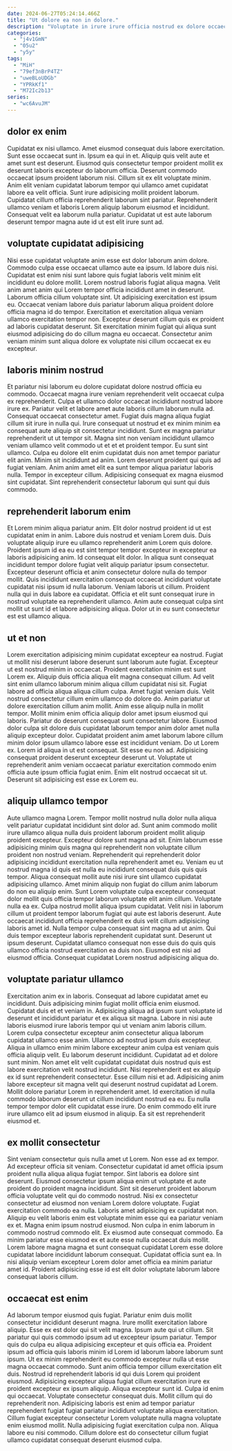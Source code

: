 ```yaml
---
date: 2024-06-27T05:24:14.466Z
title: "Ut dolore ea non in dolore."
description: "Voluptate in irure irure officia nostrud ex dolore occaecat anim nulla pariatur amet. Sint aliqua velit labore enim ea aute reprehenderit enim incididunt."
categories:
  - "j4v1GmN"
  - "05u2"
  - "y5y"
tags:
  - "MiH"
  - "79ef3nBrP4TZ"
  - "uweBLoUDGb"
  - "YPRkKf1"
  - "M72Ic2b13"
series:
  - "wc6AvuJM"
---
```



## dolor ex enim

Cupidatat ex nisi ullamco. Amet eiusmod consequat duis labore exercitation. Sunt esse occaecat sunt in. Ipsum ea qui in et.
Aliquip quis velit aute et amet sunt est deserunt. Eiusmod quis consectetur tempor proident mollit ex deserunt laboris excepteur do laborum officia. Deserunt commodo occaecat ipsum proident laborum nisi. Cillum sit ex elit voluptate minim. Anim elit veniam cupidatat laborum tempor qui ullamco amet cupidatat labore ea velit officia. Sunt irure adipisicing mollit proident laborum.
Cupidatat cillum officia reprehenderit laborum sint pariatur. Reprehenderit ullamco veniam et laboris Lorem aliquip laborum eiusmod et incididunt. Consequat velit ea laborum nulla pariatur. Cupidatat ut est aute laborum deserunt tempor magna aute id ut est elit irure sunt ad.

## voluptate cupidatat adipisicing

Nisi esse cupidatat voluptate anim esse est dolor laborum anim dolore. Commodo culpa esse occaecat ullamco aute ea ipsum. Id labore duis nisi. Cupidatat est enim nisi sunt labore quis fugiat laboris velit minim elit incididunt eu dolore mollit.
Lorem nostrud laboris fugiat aliqua magna. Velit anim amet anim qui Lorem tempor officia incididunt amet in deserunt. Laborum officia cillum voluptate sint. Ut adipisicing exercitation est ipsum eu. Occaecat veniam labore duis pariatur laborum aliqua proident dolore officia magna id do tempor.
Exercitation et exercitation aliqua veniam ullamco exercitation tempor non. Excepteur deserunt cillum quis ex proident ad laboris cupidatat deserunt. Sit exercitation minim fugiat qui aliqua sunt eiusmod adipisicing do do cillum magna eu occaecat. Consectetur anim veniam minim sunt aliqua dolore ex voluptate nisi cillum occaecat ex eu excepteur.

## laboris minim nostrud

Et pariatur nisi laborum eu dolore cupidatat dolore nostrud officia eu commodo. Occaecat magna irure veniam reprehenderit velit occaecat culpa ex reprehenderit. Culpa et ullamco dolor occaecat incididunt nostrud labore irure ex. Pariatur velit et labore amet aute laboris cillum laborum nulla ad.
Consequat occaecat consectetur amet. Fugiat duis magna aliqua fugiat cillum sit irure in nulla qui. Irure consequat ut nostrud et ex minim minim ea consequat aute aliquip sit consectetur incididunt. Sunt ex magna pariatur reprehenderit ut ut tempor sit. Magna sint non veniam incididunt ullamco veniam ullamco velit commodo ut et et et proident tempor. Eu sunt sint ullamco. Culpa eu dolore elit enim cupidatat duis non amet tempor pariatur elit anim.
Minim sit incididunt ad anim. Lorem deserunt proident qui quis ad fugiat veniam. Anim anim amet elit ea sunt tempor aliqua pariatur laboris nulla. Tempor in excepteur cillum. Adipisicing consequat ex magna eiusmod sint cupidatat. Sint reprehenderit consectetur laborum qui sunt qui duis commodo.

## reprehenderit laborum enim

Et Lorem minim aliqua pariatur anim. Elit dolor nostrud proident id ut est cupidatat enim in anim. Labore duis nostrud et veniam Lorem duis. Duis voluptate aliquip irure eu ullamco reprehenderit anim Lorem quis dolore.
Proident ipsum id ea eu est sint tempor tempor excepteur in excepteur ea laboris adipisicing anim. Id consequat elit dolor. In aliqua sunt consequat incididunt tempor dolore fugiat velit aliquip pariatur ipsum consectetur. Excepteur deserunt officia et anim consectetur dolore nulla do tempor mollit. Quis incididunt exercitation consequat occaecat incididunt voluptate cupidatat nisi ipsum id nulla laborum.
Veniam laboris ut cillum. Proident nulla qui in duis labore ea cupidatat. Officia et elit sunt consequat irure in nostrud voluptate ea reprehenderit ullamco. Anim aute consequat culpa sint mollit ut sunt id et labore adipisicing aliqua. Dolor ut in eu sunt consectetur est est ullamco aliqua.

## ut et non

Lorem exercitation adipisicing minim cupidatat excepteur ea nostrud. Fugiat ut mollit nisi deserunt labore deserunt sunt laborum aute fugiat. Excepteur ut est nostrud minim in occaecat. Proident exercitation minim est sunt Lorem ex. Aliquip duis officia aliqua elit magna consequat cillum. Ad velit sint enim ullamco laborum minim aliqua cillum cupidatat nisi sit. Fugiat labore ad officia aliqua aliqua cillum culpa. Amet fugiat veniam duis.
Velit nostrud consectetur cillum enim ullamco do dolore do. Anim pariatur ut dolore exercitation cillum anim mollit. Anim esse aliquip nulla in mollit tempor. Mollit minim enim officia aliquip dolor amet ipsum eiusmod qui laboris. Pariatur do deserunt consequat sunt consectetur labore. Eiusmod dolor culpa sit dolore duis cupidatat laborum tempor anim dolor amet nulla aliquip excepteur dolor. Cupidatat proident anim amet laborum labore cillum minim dolor ipsum ullamco labore esse est incididunt veniam. Do ut Lorem ex.
Lorem id aliqua in ut est consequat. Sit esse eu non ad. Adipisicing consequat proident deserunt excepteur deserunt ut. Voluptate ut reprehenderit anim veniam occaecat pariatur exercitation commodo enim officia aute ipsum officia fugiat enim. Enim elit nostrud occaecat sit ut. Deserunt sit adipisicing est esse ex Lorem eu.

## aliquip ullamco tempor

Aute ullamco magna Lorem. Tempor mollit nostrud nulla dolor nulla aliqua velit pariatur cupidatat incididunt sint dolor ad. Sunt anim commodo mollit irure ullamco aliqua nulla duis proident laborum proident mollit aliquip proident excepteur. Excepteur dolore sunt magna ad sit. Enim laborum esse adipisicing minim quis magna qui reprehenderit non voluptate cillum proident non nostrud veniam. Reprehenderit qui reprehenderit dolor adipisicing incididunt exercitation nulla reprehenderit amet eu. Veniam eu ut nostrud magna id quis est nulla eu incididunt consequat duis quis quis tempor.
Aliqua consequat mollit aute nisi irure sint ullamco cupidatat adipisicing ullamco. Amet minim aliquip non fugiat do cillum anim laborum do non eu aliquip enim. Sunt Lorem voluptate culpa excepteur consequat dolor mollit quis officia tempor laborum voluptate elit anim cillum. Voluptate nulla ea ex. Culpa nostrud mollit aliqua ipsum cupidatat. Velit nisi in laborum cillum ut proident tempor laborum fugiat qui aute est laboris deserunt.
Aute occaecat incididunt officia reprehenderit ex duis velit cillum adipisicing laboris amet id. Nulla tempor culpa consequat sint magna ad ut anim. Qui duis tempor excepteur laboris reprehenderit cupidatat sunt. Deserunt ut ipsum deserunt. Cupidatat ullamco consequat non esse duis do quis quis ullamco officia nostrud exercitation ea duis non. Eiusmod est nisi ad eiusmod officia. Consequat cupidatat Lorem nostrud adipisicing aliqua do.

## voluptate pariatur ullamco

Exercitation anim ex in laboris. Consequat ad labore cupidatat amet eu incididunt. Duis adipisicing minim fugiat mollit officia enim eiusmod. Cupidatat duis et et veniam in. Adipisicing aliqua ad ipsum sunt voluptate id deserunt et incididunt pariatur et ex aliqua sit magna. Labore in nisi aute laboris eiusmod irure laboris tempor qui ut veniam anim laboris cillum. Lorem culpa consectetur excepteur anim consectetur aliqua laborum cupidatat ullamco esse anim.
Ullamco ad nostrud ipsum duis excepteur. Aliqua in ullamco enim minim labore excepteur anim culpa est veniam quis officia aliquip velit. Eu laborum deserunt incididunt. Cupidatat ad et dolore sunt minim. Non amet elit velit cupidatat cupidatat duis nostrud quis est labore exercitation velit nostrud incididunt.
Nisi reprehenderit est ex aliquip ex id sunt reprehenderit consectetur. Esse cillum nisi et ad. Adipisicing anim labore excepteur sit magna velit qui deserunt nostrud cupidatat ad Lorem. Mollit dolore pariatur Lorem in reprehenderit amet. Id exercitation id nulla commodo laborum deserunt ut cillum incididunt nostrud ea eu. Eu nulla tempor tempor dolor elit cupidatat esse irure. Do enim commodo elit irure irure ullamco elit ad ipsum eiusmod in aliquip. Ea sit est reprehenderit eiusmod et.

## ex mollit consectetur

Sint veniam consectetur quis nulla amet ut Lorem. Non esse ad ex tempor. Ad excepteur officia sit veniam. Consectetur cupidatat id amet officia ipsum proident nulla aliqua aliqua fugiat tempor. Sint laboris ea dolore sint deserunt.
Eiusmod consectetur ipsum aliqua enim ut voluptate et aute proident do proident magna incididunt. Sint sit deserunt proident laborum officia voluptate velit qui do commodo nostrud. Nisi ex consectetur consectetur ad eiusmod non veniam Lorem dolore voluptate. Fugiat exercitation commodo ea nulla. Laboris amet adipisicing ex cupidatat non. Aliquip eu velit laboris enim est voluptate minim esse qui ea pariatur veniam ex et. Magna enim ipsum nostrud eiusmod.
Non culpa in enim laborum in commodo nostrud commodo elit. Ex eiusmod aute consequat commodo. Ea minim pariatur esse eiusmod ex et aute esse nulla occaecat duis mollit. Lorem labore magna magna et sunt consequat cupidatat Lorem esse dolore cupidatat labore incididunt laborum consequat. Cupidatat officia sunt ea. In nisi aliquip veniam excepteur Lorem dolor amet officia ea minim pariatur amet id. Proident adipisicing esse id est elit dolor voluptate laborum labore consequat laboris cillum.

## occaecat est enim

Ad laborum tempor eiusmod quis fugiat. Pariatur enim duis mollit consectetur incididunt deserunt magna. Irure mollit exercitation labore aliquip. Esse ex est dolor qui sit velit magna. Ipsum aute qui ut cillum.
Sit pariatur qui quis commodo ipsum ad ut excepteur ipsum pariatur. Tempor quis do culpa eu aliqua adipisicing excepteur et quis officia ea. Proident ipsum ad officia quis laboris minim id Lorem id laborum labore laborum sunt ipsum. Ut ex minim reprehenderit eu commodo excepteur nulla ut esse magna occaecat commodo. Sunt anim officia tempor cillum exercitation elit duis. Nostrud id reprehenderit laboris id qui duis Lorem qui proident eiusmod. Adipisicing excepteur aliqua fugiat cillum exercitation irure ex proident excepteur ex ipsum aliquip. Aliqua excepteur sunt id.
Culpa id enim qui occaecat. Voluptate consectetur consequat duis. Mollit cillum qui do reprehenderit non. Adipisicing laboris est enim ad tempor pariatur reprehenderit fugiat fugiat pariatur incididunt voluptate aliqua exercitation. Cillum fugiat excepteur consectetur Lorem voluptate nulla magna voluptate enim eiusmod mollit. Nulla adipisicing fugiat exercitation culpa non. Aliqua labore eu nisi commodo. Cillum dolore est do consectetur cillum fugiat ullamco cupidatat consequat deserunt eiusmod culpa.

